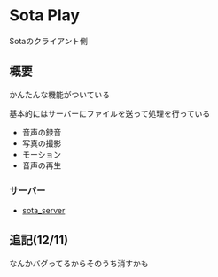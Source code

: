 # Sota Play
Sotaのクライアント側

## 概要
かんたんな機能がついている

基本的にはサーバーにファイルを送って処理を行っている
- 音声の録音
- 写真の撮影
- モーション
- 音声の再生

### サーバー
- [sota_server](https://github.com/kurocafe/sota_server)

## 追記(12/11)
なんかバグってるからそのうち消すかも
